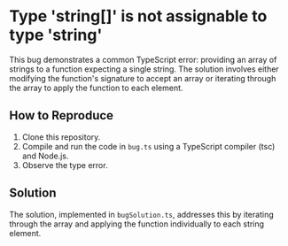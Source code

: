 # Type 'string[]' is not assignable to type 'string'
This bug demonstrates a common TypeScript error: providing an array of strings to a function expecting a single string.  The solution involves either modifying the function's signature to accept an array or iterating through the array to apply the function to each element.

## How to Reproduce
1. Clone this repository.
2. Compile and run the code in `bug.ts` using a TypeScript compiler (tsc) and Node.js.
3. Observe the type error.

## Solution
The solution, implemented in `bugSolution.ts`, addresses this by iterating through the array and applying the function individually to each string element.
